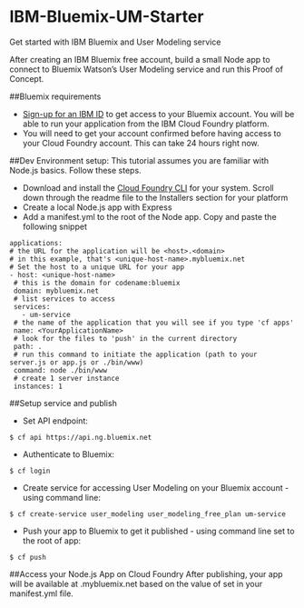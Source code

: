 IBM-Bluemix-UM-Starter
======================

Get started with IBM Bluemix and User Modeling service

After creating an IBM Bluemix free account, build a small Node app to connect to Bluemix Watson’s User Modeling service and run this Proof of Concept.

##Bluemix requirements
* [Sign-up for an IBM ID](https://www.ibm.com/account/profile/us?page=reg) to get access to your Bluemix account. You will be able to run your application from the IBM Cloud Foundry platform.
* You will need to get your account confirmed before having access to your Cloud Foundry account. This can take 24 hours right now.

##Dev Environment setup:
This tutorial assumes you are familiar with Node.js basics. Follow these steps.

* Download and install the [Cloud Foundry CLI](https://github.com/cloudfoundry/cli) for your system. Scroll down through the readme file to the Installers section for your platform
* Create a local Node.js app with Express
* Add a manifest.yml to the root of the Node app. Copy and paste the following snippet
```
applications:
# the URL for the application will be <host>.<domain>
# in this example, that's <unique-host-name>.mybluemix.net
# Set the host to a unique URL for your app
- host: <unique-host-name>
 # this is the domain for codename:bluemix
 domain: mybluemix.net
 # list services to access
 services:
   - um-service
 # the name of the application that you will see if you type 'cf apps'
 name: <YourApplicationName>
 # look for the files to 'push' in the current directory
 path: .
 # run this command to initiate the application (path to your server.js or app.js or ./bin/www)
 command: node ./bin/www
 # create 1 server instance
 instances: 1
```

##Setup service and publish
* Set API endpoint:

```$ cf api https://api.ng.bluemix.net```

* Authenticate to Bluemix:

```$ cf login```

* Create service for accessing User Modeling on your Bluemix account - using command line:

```$ cf create-service user_modeling user_modeling_free_plan um-service```

* Push your app to Bluemix to get it published - using command line set to the root of app:

```$ cf push```

##Access your Node.js App on Cloud Foundry
After publishing, your app will be available at <unique-host-name>.mybluemix.net based on the value of <unique-host-name> set in your manifest.yml file.

